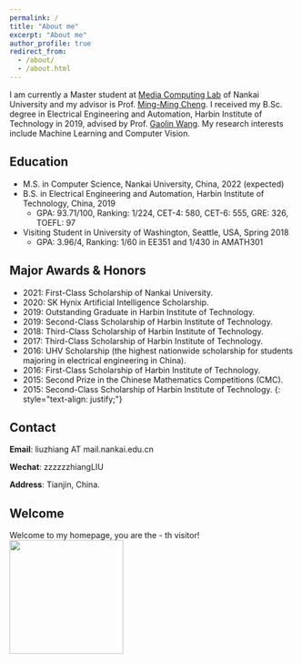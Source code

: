 ```yaml
---
permalink: /
title: "About me"
excerpt: "About me"
author_profile: true
redirect_from: 
  - /about/
  - /about.html
---
```


I am currently a Master student at [Media Computing Lab](https://mmcheng.net/) of Nankai University and my advisor is Prof. [Ming-Ming Cheng](https://mmcheng.net/cmm/). 
I received my B.Sc. degree in Electrical Engineering and Automation, Harbin Institute of Technology in 2019, advised by Prof. [Gaolin Wang](http://homepage.hit.edu.cn/wanggaolin). My research interests include Machine Learning and Computer Vision.

## Education

* M.S. in Computer Science, Nankai University, China, 2022 (expected)
* B.S. in Electrical Engineering and Automation, Harbin Institute of Technology, China, 2019
  * GPA: 93.71/100, Ranking: 1/224, CET-4: 580, CET-6: 555, GRE: 326, TOEFL: 97
* Visiting Student in University of Washington, Seattle, USA, Spring 2018
  * GPA: 3.96/4, Ranking: 1/60 in EE351 and 1/430 in AMATH301

## Major Awards & Honors
* 2021: First-Class Scholarship of Nankai University.
* 2020: SK Hynix Artificial Intelligence Scholarship.
* 2019: Outstanding Graduate in Harbin Institute of Technology.
* 2019: Second-Class Scholarship of Harbin Institute of Technology.
* 2018: Third-Class Scholarship of Harbin Institute of Technology.
* 2017: Third-Class Scholarship of Harbin Institute of Technology.
* 2016: UHV Scholarship (the highest nationwide scholarship for students majoring in electrical engineering in China).
* 2016: First-Class Scholarship of Harbin Institute of Technology.
* 2015: Second Prize in the Chinese Mathematics Competitions (CMC).
* 2015: Second-Class Scholarship of Harbin Institute of Technology.
{: style="text-align: justify;"}

## Contact

**Email**: liuzhiang AT mail.nankai.edu.cn

**Wechat**: zzzzzzhiangLIU

**Address**: Tianjin, China.

## Welcome

<div >
Welcome to my homepage, you are the <span data-hk-page="current" display:inline> - </span>th visitor!
<img align="center" width="200" src="{{ site.url }}/images/visited.gif" alt="" display:inline>
</div>
